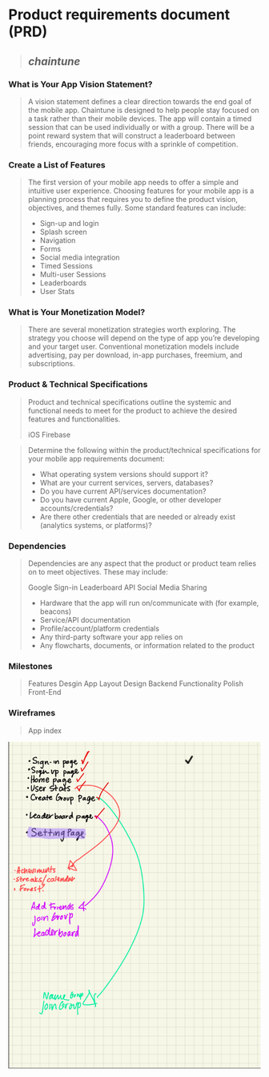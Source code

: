 # Product requirements document (PRD)

> ## *chaintune*



### What is Your App Vision Statement?
> A vision statement defines a clear direction towards the end goal of the mobile app.
Chaintune is designed to help people stay focused on a task rather than their mobile devices. The app will contain a timed session that can be used individually or with a group. There will be a point reward system that will construct a leaderboard between friends, encouraging more focus with a sprinkle of competition.

### Create a List of Features
> The first version of your mobile app needs to offer a simple and intuitive user experience. Choosing features for your mobile app is a planning process that requires you to define the product vision, objectives, and themes fully. Some standard features can include:
> * Sign-up and login
> * Splash screen
> * Navigation
> * Forms
> * Social media integration
> * Timed Sessions
> * Multi-user Sessions
> * Leaderboards
> * User Stats

### What is Your Monetization Model?
> There are several monetization strategies worth exploring. The strategy you choose will depend on the type of app you’re developing and your target user. Conventional monetization models include advertising, pay per download, in-app purchases, freemium, and subscriptions.
>

### Product & Technical Specifications
> Product and technical specifications outline the systemic and functional needs to meet for the product to achieve the desired features and functionalities.
>
> iOS
> Firebase


> Determine the following within the product/technical specifications for your mobile app requirements document:
> * What operating system versions should support it?
> * What are your current services, servers, databases?
> * Do you have current API/services documentation?
> * Do you have current Apple, Google, or other developer accounts/credentials?
> * Are there other credentials that are needed or already exist (analytics systems, or platforms)?

### Dependencies
> Dependencies are any aspect that the product or product team relies on to meet objectives.
> These may include:
>
> Google Sign-in
> Leaderboard API
> Social Media Sharing
> * Hardware that the app will run on/communicate with (for example, beacons)
> * Service/API documentation
> * Profile/account/platform credentials
> * Any third-party software your app relies on
> * Any flowcharts, documents, or information related to the product


### Milestones
> Features Desgin
> App Layout Design
> Backend Functionality
> Polish Front-End

### Wireframes
>App index

  <img src='wireframes/app-index.png' title='Video Walkthrough' width='' alt='Video Walkthrough' />
